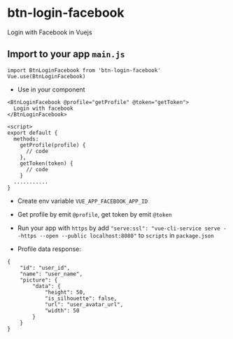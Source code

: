 # btn-login-facebook

Login with Facebook in Vuejs

## Import to your app `main.js`

```
import BtnLoginFacebook from 'btn-login-facebook'
Vue.use(BtnLoginFacebook)
```

- Use in your component

```
<BtnLoginFacebook @profile="getProfile" @token="getToken">
  Login with facebook
</BtnLoginFacebook>

<script>
export default {
  methods:
    getProfile(profile) {
      // code
    },
    getToken(token) {
      // code
    }
  ...........
}
```

- Create env variable `VUE_APP_FACEBOOK_APP_ID`

- Get profile by emit `@profile`, get token by emit `@token`

- Run your app with `https` by add `"serve:ssl": "vue-cli-service serve --https --open --public localhost:8080"` to `scripts` in `package.json`

- Profile data response:

```
{
    "id": "user_id",
    "name": "user_name",
    "picture": {
        "data": {
            "height": 50,
            "is_silhouette": false,
            "url": "user_avatar_url",
            "width": 50
        }
    }
}
```
